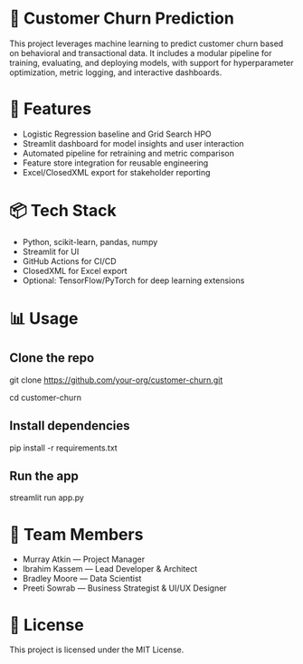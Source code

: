 # 🧠  Customer Churn Prediction
This project leverages machine learning to predict customer churn based on behavioral and transactional data. It includes a modular pipeline for training, evaluating, and deploying models, with support for hyperparameter optimization, metric logging, and interactive dashboards.
# 🚀 Features
- Logistic Regression baseline and Grid Search HPO
- Streamlit dashboard for model insights and user interaction
- Automated pipeline for retraining and metric comparison
- Feature store integration for reusable engineering
- Excel/ClosedXML export for stakeholder reporting
# 📦 Tech Stack
- Python, scikit-learn, pandas, numpy
- Streamlit for UI
- GitHub Actions for CI/CD
- ClosedXML for Excel export
- Optional: TensorFlow/PyTorch for deep learning extensions
# 📊 Usage
## Clone the repo

git clone https://github.com/your-org/customer-churn.git

cd customer-churn

## Install dependencies
pip install -r requirements.txt

## Run the app
streamlit run app.py


# 👥 Team Members
- Murray Atkin — Project Manager
- Ibrahim Kassem — Lead Developer & Architect
- Bradley Moore — Data Scientist
- Preeti Sowrab — Business Strategist & UI/UX Designer

# 📄 License
This project is licensed under the MIT License.


